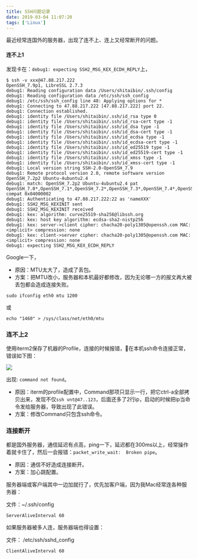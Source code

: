 ```yaml
---
title: SSH问题记录
date: 2019-03-04 11:07:20
tags: ['Linux']
---
```


最近经常连国外的服务器，出现了连不上、连上又经常断开的问题。


#### 连不上1

发现卡在：`debug1: expecting SSH2_MSG_KEX_ECDH_REPLY`上，

```
$ ssh -v xxx@47.88.217.222
OpenSSH_7.9p1, LibreSSL 2.7.3
debug1: Reading configuration data /Users/shitaibin/.ssh/config
debug1: Reading configuration data /etc/ssh/ssh_config
debug1: /etc/ssh/ssh_config line 48: Applying options for *
debug1: Connecting to 47.88.217.222 [47.88.217.222] port 22.
debug1: Connection established.
debug1: identity file /Users/shitaibin/.ssh/id_rsa type 0
debug1: identity file /Users/shitaibin/.ssh/id_rsa-cert type -1
debug1: identity file /Users/shitaibin/.ssh/id_dsa type -1
debug1: identity file /Users/shitaibin/.ssh/id_dsa-cert type -1
debug1: identity file /Users/shitaibin/.ssh/id_ecdsa type -1
debug1: identity file /Users/shitaibin/.ssh/id_ecdsa-cert type -1
debug1: identity file /Users/shitaibin/.ssh/id_ed25519 type -1
debug1: identity file /Users/shitaibin/.ssh/id_ed25519-cert type -1
debug1: identity file /Users/shitaibin/.ssh/id_xmss type -1
debug1: identity file /Users/shitaibin/.ssh/id_xmss-cert type -1
debug1: Local version string SSH-2.0-OpenSSH_7.9
debug1: Remote protocol version 2.0, remote software version OpenSSH_7.2p2 Ubuntu-4ubuntu2.4
debug1: match: OpenSSH_7.2p2 Ubuntu-4ubuntu2.4 pat OpenSSH_7.0*,OpenSSH_7.1*,OpenSSH_7.2*,OpenSSH_7.3*,OpenSSH_7.4*,OpenSSH_7.5*,OpenSSH_7.6*,OpenSSH_7.7* compat 0x04000002
debug1: Authenticating to 47.88.217.222:22 as 'nameXXX'
debug1: SSH2_MSG_KEXINIT sent
debug1: SSH2_MSG_KEXINIT received
debug1: kex: algorithm: curve25519-sha256@libssh.org
debug1: kex: host key algorithm: ecdsa-sha2-nistp256
debug1: kex: server->client cipher: chacha20-poly1305@openssh.com MAC: <implicit> compression: none
debug1: kex: client->server cipher: chacha20-poly1305@openssh.com MAC: <implicit> compression: none
debug1: expecting SSH2_MSG_KEX_ECDH_REPLY
```

Google一下，

- 原因：MTU太大了，造成了丢包。
- 方案：把MTU改小，服务器和本机最好都修改，因为无论哪一方的报文再大被丢包都会造成连接失败。


```
sudo ifconfig eth0 mtu 1200
```

或

```
echo "1460" > /sys/class/net/eth0/mtu
```

### 连不上2

使用iterm2保存了机器的Profile，连接的时候报错，在本机ssh命令连接正常，错误如下图：

![](https://lessisbetter.site/images/2019-03-fail1.png)

出现: `command not found`。

- 原因：iterm的profile配置中，Command那项只显示一行，把它ctrl-a全部拷贝出来，发现不仅`ssh vnt@47..123`，后面还多了2行ip，启动的时候把ip当命令发给服务器，导致出现了此错误。
- 方案：修改Command只包含ssh命令。

### 连接断开

都是国外服务器，通信延迟有点高，ping一下，延迟都在300ms以上，经常操作着就卡住了，然后一会报错：`packet_write_wait:  Broken pipe`。

- 原因：通信不好造成连接断开。
- 方案：加心跳配置。

服务器端或客户端其中一边加就行了，优先加客户端，因为我Mac经常连各种服务器：

文件：~/.ssh/config

```
ServerAliveInterval 60
```

如果服务器被多人连，服务器端也得设置：

文件： /etc/ssh/sshd_config

```
ClientAliveInterval 60
```

